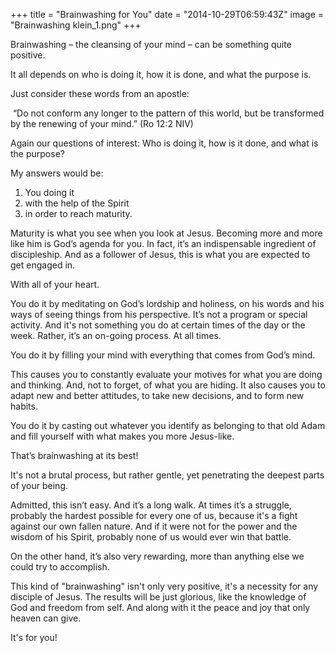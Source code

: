 +++
title = "Brainwashing for You"
date = "2014-10-29T06:59:43Z"
image = "Brainwashing klein_1.png"
+++

Brainwashing – the cleansing of your mind – can be something quite positive.

It all depends on who is doing it, how it is done, and what the purpose is.

Just consider these words from an apostle:

 “Do not conform any longer to the pattern of this world, but be transformed by the renewing of your mind.” (Ro 12:2 NIV)

Again our questions of interest: Who is doing it, how is it done, and what is the purpose?

My answers would be:

1) You doing it  
 2) with the help of the Spirit  
 3) in order to reach maturity.

Maturity is what you see when you look at Jesus. Becoming more and more like him is God’s agenda for you. In fact, it’s an indispensable ingredient of discipleship. And as a follower of Jesus, this is what you are expected to get engaged in.

With all of your heart.

You do it by meditating on God’s lordship and holiness, on his words and his ways of seeing things from his perspective. It’s not a program or special activity. And it's not something you do at certain times of the day or the week. Rather, it’s an on-going process. At all times.

You do it by filling your mind with everything that comes from God’s mind.

This causes you to constantly evaluate your motives for what you are doing and thinking. And, not to forget, of what you are hiding. It also causes you to adapt new and better attitudes, to take new decisions, and to form new habits.

You do it by casting out whatever you identify as belonging to that old Adam and fill yourself with what makes you more Jesus-like.

That’s brainwashing at its best!

It's not a brutal process, but rather gentle, yet penetrating the deepest parts of your being.

Admitted, this isn’t easy. And it’s a long walk. At times it’s a struggle, probably the hardest possible for every one of us, because it's a fight against our own fallen nature. And if it were not for the power and the wisdom of his Spirit, probably none of us would ever win that battle.

On the other hand, it’s also very rewarding, more than anything else we could try to accomplish.

This kind of "brainwashing" isn't only very positive, it's a necessity for any disciple of Jesus. The results will be just glorious, like the knowledge of God and freedom from self. And along with it the peace and joy that only heaven can give.

It's for you!

